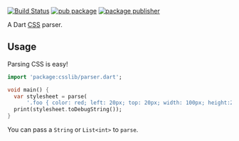 [![Build Status](https://github.com/dart-lang/tools/actions/workflows/csslib.yaml/badge.svg)](https://github.com/dart-lang/tools/actions/workflows/csslib.yaml)
[![pub package](https://img.shields.io/pub/v/csslib.svg)](https://pub.dev/packages/csslib)
[![package publisher](https://img.shields.io/pub/publisher/csslib.svg)](https://pub.dev/packages/csslib/publisher)

A Dart [CSS](https://developer.mozilla.org/en-US/docs/Web/CSS) parser.

## Usage

Parsing CSS is easy!

```dart
import 'package:csslib/parser.dart';

void main() {
  var stylesheet = parse(
      '.foo { color: red; left: 20px; top: 20px; width: 100px; height:200px }');
  print(stylesheet.toDebugString());
}
```

You can pass a `String` or `List<int>` to `parse`.
